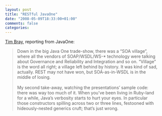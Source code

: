 ```yaml
---
layout: post
title: "RESTful JavaOne"
date: "2008-05-09T18:33:00+01:00"
comments: false
categories: 
---
```


<p><a href="http://www.tbray.org/ongoing/When/200x/2008/05/07/REST-at-J1">Tim Bray</a>, reporting from JavaOne:</p>

<blockquote>
<p>Down in the big Java One trade-show, there was a “SOA village”, where all the vendors of SOAP/WSDL/WS-* technology were talking about Governance and Reliability and Integration and so on. “Village” is the word all right; a village left behind by history. It was kind of sad, actually. REST may not have won, but SOA-as-in-WSDL is in the middle of losing.<br /><br />My second take-away, watching the presentations’ sample code: there was way too much of it. When you’ve been living in Ruby-land for a while, Java’s verbosity starts to hurt your eyes. In particular those constructors spilling across two or three lines, festooned with hideously-nested generics cruft; that’s just wrong.</p>
</blockquote>


